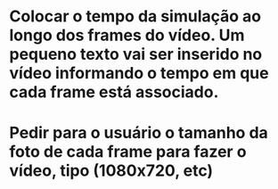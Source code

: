 # Colocar o tempo da simulação ao longo dos frames do vídeo. Um pequeno texto vai ser inserido no vídeo informando o tempo em que cada frame está associado.
# Pedir para o usuário o tamanho da foto de cada frame para fazer o vídeo, tipo (1080x720, etc)